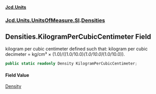 #### [Jcd.Units](index.md 'index')
### [Jcd.Units.UnitsOfMeasure.SI](Jcd.Units.UnitsOfMeasure.SI.md 'Jcd.Units.UnitsOfMeasure.SI').[Densities](Densities.md 'Jcd.Units.UnitsOfMeasure.SI.Densities')

## Densities.KilogramPerCubicCentimeter Field

kilogram per cubic centimeter defined such that: kilogram per cubic decimeter = kg/cm³ × (1.0)/((1.0/10.0)*(1.0/10.0)*(1.0/10.0)).

```csharp
public static readonly Density KilogramPerCubicCentimeter;
```

#### Field Value
[Density](Density.md 'Jcd.Units.UnitTypes.Density')